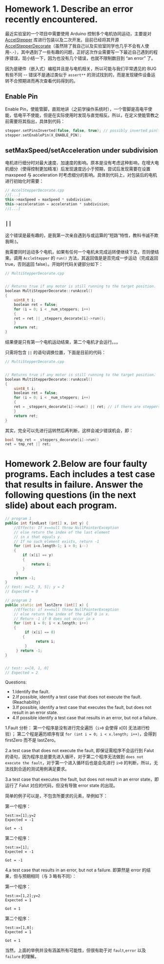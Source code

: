 # Homework 1. Describe an error recently encountered.

最近实验室的一个项目中需要使用 Arduino 控制多个电机协同运动，主要是对 [AccelStepper](http://www.airspayce.com/mikem/arduino/AccelStepper/) 库进行包装以及二次开发。目前已经将其开源 [AccelStepperDecorate](https://github.com/MiaoDX/AccelStepperDecorate)（虽然除了我自己以及实验室同学也几乎不会有人使用-.-），其中遇到了一些有趣的问题，正好这次作业需要写一下最近自己遇到的程序错误，现小结一下，因为也没有几个错误，也就不限制数目到 “an error” 了。

因为是硬件（嵌入式）编程并且是与电机相关，所以可能与我们平常遇见的 BUG 有些不同 -- 错误不是通过类似于 `assert**` 的测试找到的，而是发现硬件设备运转不合预期进而再次查看代码得到的。

## Enable Pin

Enable Pin，使能管脚，直观地讲（之前学操作系统时），一个管脚是高电平使能，低电平不使能，但是在实际使用时发现与直觉相反。所以，在定义使能管教之前需要将其指出，具体到代码：

``` cpp
stepper.setPinsInverted(false, false, true); // possibly inverted pin(this is true for rasp board)
stepper.setEnablePin(X_ENABLE_PIN);
```

## setMaxSpeed/setAcceleration under subdivision

电机进行细分时对最大速度、加速度的影响。原本是没有考虑这种影响，在增大电机细分（使得控制更加精准）后发现速度远小于预期，尝试后发现需要在设置 maxspeed 与 acceleration 时考虑细分的影响。具体到代码上，对包装后的电机进行初始化时需要：

``` cpp
// AccelStepperDecorate.cpp
//[...]
this->maxSpeed = maxSpeed * subdivision;
this->acceleration = acceleration * subdivision;
//[...]
```

## `||`

这个错误是最有趣的，是我第一次亲自遇到与或运算的“短路”特性，教科书诚不欺我啊:)。

我需要同时运动多个电机，如果有任何一个电机未完成运转便继续下去，否则便结束。调用 `AccleStepper` 的 `run()` 方法，其返回值是是否完成一步运动（完成返回 true，否则返回 false）。开始时代码关键部分如下：

``` cpp
// MultiStepperDecorate.cpp


// Returns true if any motor is still running to the target position.
boolean MultiStepperDecorate::runAccel()
{
    uint8_t i;
    boolean ret = false;
    for (i = 0; i < _num_steppers; i++)
    {
    ret = ret || _steppers_decorate[i]->run(); 
    }
    return ret;
}
```

结果便是只有第一个电机运动结束，第二个电机才会运行。。。

只需将包含 `||` 的语句调换位置，下面是目前的代码：

``` cpp
// MultiStepperDecorate.cpp


// Returns true if any motor is still running to the target position.
boolean MultiStepperDecorate::runAccel()
{
    uint8_t i;
    boolean ret = false;
    for (i = 0; i < _num_steppers; i++)
    {
    ret = _steppers_decorate[i]->run() || ret; // if there are steppers have not stoped, just keep running, pay ATTENTION TO THE ORDER
    }
    return ret;
}
```

其实，完全可以先进行运转然后再判断，这样会减少错误机会，即：

``` cpp
bool tmp_ret = _steppers_decorate[i]->run()
ret = tmp_ret || ret; 
```


# Homework 2.Below are four faulty programs. Each includes a test case that results in failure. Answer the following questions (in the next slide) about each program.

``` cpp
// program 1
public int findLast (int[] x, int y) {
    //Effects: If x==null throw NullPointerException 
    // else return the index of the last element    
    // in x that equals y. 
    // If no such element exists, return -1
    for (int i=x.length-1; i > 0; i--) 
    { 
        if (x[i] == y) 
        {
            return i; 
        }
     }
    return -1; 
}
// test: x=[2, 3, 5]; y = 2
// Expected = 0
```

``` cpp
// program 2
public static int lastZero (int[] x) {
    //Effects: if x==null throw NullPointerException
    // else return the index of the LAST 0 in x.
    // Return -1 if 0 does not occur in x
    for (int i = 0; i < x.length; i++)
    {
         if (x[i] == 0)
        {
              return i;
         } 
     } return -1;
}


// test: x=[0, 1, 0]
// Expected = 2
```

Questions:
* 1.Identify the fault.
* 2.If possible, identify a test case that does not execute the fault. (Reachability)
* 3.If possible, identify a test case that executes the fault, but does not result in an error state.
* 4.If possible identify a test case that results in an error, but not a failure.


1.Fault 分析：
第一个程序是没有进行完全遍历（`i>0` 会使得 x[0] 无法进行检验）；
第二个程是遍历顺序有误 `for (int i = 0; i < x.length; i++)`，会得到 firstZero 而不是 lastZero。

2.a test case that does not execute the fault, 即保证需程序不会运行到 Falut 的语句，因为程序总是要先进入循环，对于第二个程序无法做到 `does not execute the fault`，对于第一个进入循环后也是会先进行 `i>0` 的判断，所以，无法找到合适的测试用例满足要求。


3.a test case that executes the fault, but does not result in an error state，即运行了 Falut 对应的代码，但没有导致 error state 的出现。

简单的例子可以是，不包含所要求的元素，举例如下：

第一个程序：
``` vi
test:x=[1];y=2
Expected = -1

Got = -1
```

第二个程序：
``` vi
test:x=[1];
Expected = -1

Got = -1
```

4.a test case that results in an error, but not a failure. 即算然是 error 的结果，但与预期相同（与 3 略有不同）：

第一个程序：
``` vi
test:x=[1,2];y=2
Expected = 1

Got = 1
```

第二个程序：
``` vi
test:x=[1,0];
Expected = 1

Got = 1
```


当然，上面的举例并没有涵盖所有可能性，但很有助于对 `fault`,`error` 以及 `failure` 的理解。